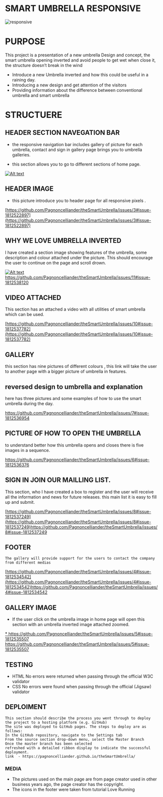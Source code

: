 
# SMART UMBRELLA RESPONSIVE
![responsive](https://github.com/Pagnoncelliander/theSmartUmbrella/assets/134398235/62bb17a3-152b-4b67-b738-e69b14a07d64)

# PURPOSE
This project is a presentation of a new umbrella Design and concept, the smart umbrella 
opening inverted and avoid people to get wet when close it, the structure doesn’t break in the wind

* Introduce a new Umbrella inverted and how this could be useful in a raining day.
* Introducing a new design and get attention of the visitors
* Providing information about the difference between conventional umbrella and smart umbrella 


# STRUCTUERE
## HEADER SECTION NAVEGATION BAR

- the responsive navigation bar includes gallery of picture for each umbrella, contact and sign in 
gallery page brings you to umbrella galleries.

- this section allows you to go to different sections of home page.


[![Alt text](image-3.png)](https://github.com/Pagnoncelliander/theSmartUmbrella/issues/9#issue-1812537533)

## HEADER IMAGE

- this picture introduce you to header page for all responsive pixels .

[https://github.com/Pagnoncelliander/theSmartUmbrella/issues/3#issue-1812522897](https://github.com/Pagnoncelliander/theSmartUmbrella/issues/3#issue-1812522897)

## WHY WE LOVE UMBRELLA INVERTED

I have created a section image showing features of the umbrella, some description and colour attached under the picture. This should encourage the user to continue on the page and scroll drown. 

[![Alt text](image-5.png)](https://github.com/Pagnoncelliander/theSmartUmbrella/issues/11#issue-1812538120)https://github.com/Pagnoncelliander/theSmartUmbrella/issues/11#issue-1812538120

## VIDEO ATTACHED

This section has an attached a video with all utilities of smart umbrella which can be used.

[https://github.com/Pagnoncelliander/theSmartUmbrella/issues/10#issue-1812537782](https://github.com/Pagnoncelliander/theSmartUmbrella/issues/10#issue-1812537782)


## GALLERY

this section has nine pictures of different colours , this link will take the user to another page with a bigger picture of umbrella in features.


## reversed design to umbrella and explanation

here has three pictures and some examples of how to use the smart umbrella during the day.

https://github.com/Pagnoncelliander/theSmartUmbrella/issues/7#issue-1812536954

## PICTURE OF HOW TO OPEN THE UMBRELLA 

to understand better how this umbrella opens and closes there is five images in a sequence.

https://github.com/Pagnoncelliander/theSmartUmbrella/issues/6#issue-1812536376

## SIGN IN JOIN OUR MAILLING LIST.

This section, who I have created a box to register and the user will receive all the information and news for future releases. this main list
it is easy to fill up and submit.

[https://github.com/Pagnoncelliander/theSmartUmbrella/issues/8#issue-1812537249](https://github.com/Pagnoncelliander/theSmartUmbrella/issues/8#issue-1812537249)https://github.com/Pagnoncelliander/theSmartUmbrella/issues/8#issue-1812537249

## FOOTER
    The gallery will provide support for the users to contact the company from different medias

[https://github.com/Pagnoncelliander/theSmartUmbrella/issues/4#issue-1812534542](https://github.com/Pagnoncelliander/theSmartUmbrella/issues/4#issue-1812534542)https://github.com/Pagnoncelliander/theSmartUmbrella/issues/4#issue-1812534542


  ## GALLERY IMAGE

   * If the user click on the umbrella image in home page will open this section with an umbrella inverted image attached zoomed.

  [ * https://github.com/Pagnoncelliander/theSmartUmbrella/issues/5#issue-1812535507
](https://github.com/Pagnoncelliander/theSmartUmbrella/issues/5#issue-1812535507)https://github.com/Pagnoncelliander/theSmartUmbrella/issues/5#issue-1812535507


 ## TESTING
- HTML
        No errors were returned when passing through the official W3C validator
- CSS
        No errors were found when passing through the official (Jigsaw) validator

 ## DEPLOIMENT 
    This section should describe the process you went through to deploy the project to a hosting platform (e.g. GitHub)
    The site was deployed to GitHub pages. The steps to deploy are as follows:
    In the GitHub repository, navigate to the Settings tab
    From the source section drop-down menu, select the Master Branch
    Once the master branch has been selected
    refreshed with a detailed ribbon display to indicate the successful deployment.
    link  - https://pagnoncelliander.github.io/theSmartUmbrella/


  ### MEDIA
  - The pictures used on the main page are from page creator used in other business years ago, the page creator has the copyright.
  - The icons in the footer were taken from tutorial Love Running

